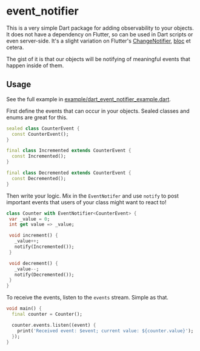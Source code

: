 # event_notifier

This is a very simple Dart package for adding observability to your objects. It
does not have a dependency on Flutter, so can be used in Dart scripts or even
server-side. It's a slight variation on Flutter's
[ChangeNotifier](https://api.flutter.dev/flutter/foundation/ChangeNotifier-class.html),
[bloc](https://pub.dev/packages/bloc) et cetera.

The gist of it is that our objects will be notifying of meaningful events that
happen inside of them.

## Usage

See the full example in
[example/dart_event_notifier_example.dart](example/dart_event_notifier_example.dart).

First define the events that can occur in your objects. Sealed classes and enums
are great for this.

```dart
sealed class CounterEvent {
  const CounterEvent();
}

final class Incremented extends CounterEvent {
  const Incremented();
}

final class Decremented extends CounterEvent {
  const Decremented();
}
```

Then write your logic. Mix in the `EventNotifer` and use `notify` to post
important events that users of your class might want to react to!

```dart
class Counter with EventNotifier<CounterEvent> {
 var _value = 0;
 int get value => _value;

 void increment() {
   _value++;
   notify(Incremented());
 }

 void decrement() {
   _value--;
   notify(Decremented());
 }
}
```

To receive the events, listen to the `events` stream. Simple as that.

```dart
void main() {
  final counter = Counter();

  counter.events.listen((event) {
    print('Received event: $event; current value: ${counter.value}');
  });
}
```
